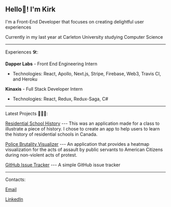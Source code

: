 ## Hello👋! I'm Kirk
I'm a Front-End Developer that focuses on creating delightful user experiences

Currently in my last year at Carleton University studying Computer Science

---
Experiences 🛠️:

**Dapper Labs** - Front End Engineering Intern
- Technologies: React, Apollo, Next.js, Stripe, Firebase, Web3, Travis CI, and Heroku

**Kinaxis** - Full Stack Developer Intern
- Technologies: React, Redux, Redux-Saga, C#


---
Latest Projects 👨🏻‍💻:

[Residential School History](https://rshistory.vercel.app/start) --- This was an application made for a class to illustrate a piece of history. I chose to create an app to help users to learn the history of residential schools in Canada.

[Police Brutality Visualizer](https://brutalityvisualizer.app/) --- An application that provides a heatmap visualization for the acts of assault by public servants to American Citizens during non-violent acts of protest.

[GitHub Issue Tracker](https://jkirkyuan.github.io/Issue-Tracker/#/) --- A simple GitHub issue tracker

---
Contacts:

[Email](mailto:yuanjt810@gmail.com)

[LinkedIn](https://www.linkedin.com/in/jiatianyuan/)

<!--
**JKirkYuan/JKirkYuan** is a ✨ _special_ ✨ repository because its `README.md` (this file) appears on your GitHub profile.

Here are some ideas to get you started:

- 🔭 I’m currently working on ...
- 🌱 I’m currently learning ...
- 👯 I’m looking to collaborate on ...
- 🤔 I’m looking for help with ...
- 💬 Ask me about ...
- 📫 How to reach me: ...
- 😄 Pronouns: ...
- ⚡ Fun fact: ...
-->
